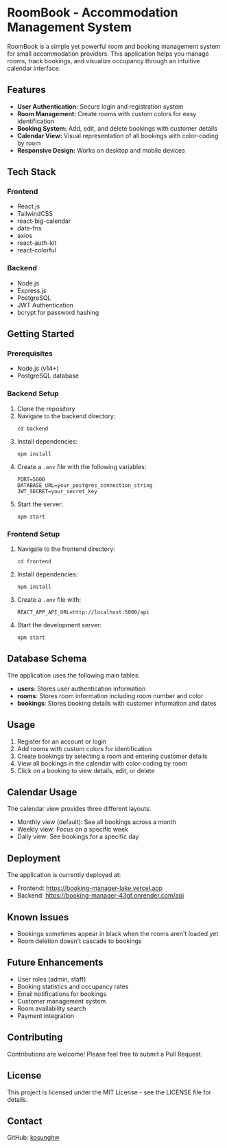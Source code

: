 # RoomBook - Accommodation Management System

RoomBook is a simple yet powerful room and booking management system for small accommodation providers. This application helps you manage rooms, track bookings, and visualize occupancy through an intuitive calendar interface.

## Features

- **User Authentication:** Secure login and registration system
- **Room Management:** Create rooms with custom colors for easy identification
- **Booking System:** Add, edit, and delete bookings with customer details
- **Calendar View:** Visual representation of all bookings with color-coding by room
- **Responsive Design:** Works on desktop and mobile devices

## Tech Stack

### Frontend

- React.js
- TailwindCSS
- react-big-calendar
- date-fns
- axios
- react-auth-kit
- react-colorful

### Backend

- Node.js
- Express.js
- PostgreSQL
- JWT Authentication
- bcrypt for password hashing

## Getting Started

### Prerequisites

- Node.js (v14+)
- PostgreSQL database

### Backend Setup

1. Clone the repository
2. Navigate to the backend directory:
   ```
   cd backend
   ```
3. Install dependencies:
   ```
   npm install
   ```
4. Create a `.env` file with the following variables:
   ```
   PORT=5000
   DATABASE_URL=your_postgres_connection_string
   JWT_SECRET=your_secret_key
   ```
5. Start the server:
   ```
   npm start
   ```

### Frontend Setup

1. Navigate to the frontend directory:
   ```
   cd frontend
   ```
2. Install dependencies:
   ```
   npm install
   ```
3. Create a `.env` file with:
   ```
   REACT_APP_API_URL=http://localhost:5000/api
   ```
4. Start the development server:
   ```
   npm start
   ```

## Database Schema

The application uses the following main tables:

- **users**: Stores user authentication information
- **rooms**: Stores room information including room number and color
- **bookings**: Stores booking details with customer information and dates

## Usage

1. Register for an account or login
2. Add rooms with custom colors for identification
3. Create bookings by selecting a room and entering customer details
4. View all bookings in the calendar with color-coding by room
5. Click on a booking to view details, edit, or delete

## Calendar Usage

The calendar view provides three different layouts:

- Monthly view (default): See all bookings across a month
- Weekly view: Focus on a specific week
- Daily view: See bookings for a specific day

## Deployment

The application is currently deployed at:

- Frontend: https://booking-manager-lake.vercel.app
- Backend: https://booking-manager-43gf.onrender.com/api

## Known Issues

- Bookings sometimes appear in black when the rooms aren't loaded yet
- Room deletion doesn't cascade to bookings

## Future Enhancements

- User roles (admin, staff)
- Booking statistics and occupancy rates
- Email notifications for bookings
- Customer management system
- Room availability search
- Payment integration

## Contributing

Contributions are welcome! Please feel free to submit a Pull Request.

## License

This project is licensed under the MIT License - see the LICENSE file for details.

## Contact

GitHub: [kosunghw](https://github.com/kosunghw)
